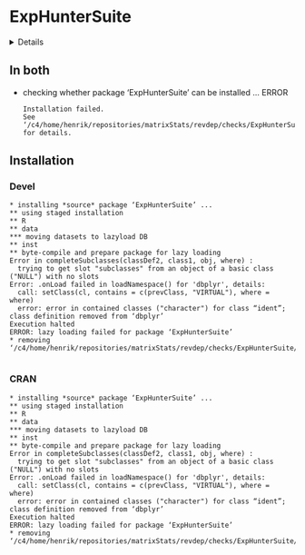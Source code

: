 # ExpHunterSuite

<details>

* Version: 1.5.0
* GitHub: NA
* Source code: https://github.com/cran/ExpHunterSuite
* Date/Publication: 2022-05-13
* Number of recursive dependencies: 224

Run `revdep_details(, "ExpHunterSuite")` for more info

</details>

## In both

*   checking whether package ‘ExpHunterSuite’ can be installed ... ERROR
    ```
    Installation failed.
    See ‘/c4/home/henrik/repositories/matrixStats/revdep/checks/ExpHunterSuite/new/ExpHunterSuite.Rcheck/00install.out’ for details.
    ```

## Installation

### Devel

```
* installing *source* package ‘ExpHunterSuite’ ...
** using staged installation
** R
** data
*** moving datasets to lazyload DB
** inst
** byte-compile and prepare package for lazy loading
Error in completeSubclasses(classDef2, class1, obj, where) : 
  trying to get slot "subclasses" from an object of a basic class ("NULL") with no slots
Error: .onLoad failed in loadNamespace() for 'dbplyr', details:
  call: setClass(cl, contains = c(prevClass, "VIRTUAL"), where = where)
  error: error in contained classes ("character") for class “ident”; class definition removed from ‘dbplyr’
Execution halted
ERROR: lazy loading failed for package ‘ExpHunterSuite’
* removing ‘/c4/home/henrik/repositories/matrixStats/revdep/checks/ExpHunterSuite/new/ExpHunterSuite.Rcheck/ExpHunterSuite’


```
### CRAN

```
* installing *source* package ‘ExpHunterSuite’ ...
** using staged installation
** R
** data
*** moving datasets to lazyload DB
** inst
** byte-compile and prepare package for lazy loading
Error in completeSubclasses(classDef2, class1, obj, where) : 
  trying to get slot "subclasses" from an object of a basic class ("NULL") with no slots
Error: .onLoad failed in loadNamespace() for 'dbplyr', details:
  call: setClass(cl, contains = c(prevClass, "VIRTUAL"), where = where)
  error: error in contained classes ("character") for class “ident”; class definition removed from ‘dbplyr’
Execution halted
ERROR: lazy loading failed for package ‘ExpHunterSuite’
* removing ‘/c4/home/henrik/repositories/matrixStats/revdep/checks/ExpHunterSuite/old/ExpHunterSuite.Rcheck/ExpHunterSuite’


```
